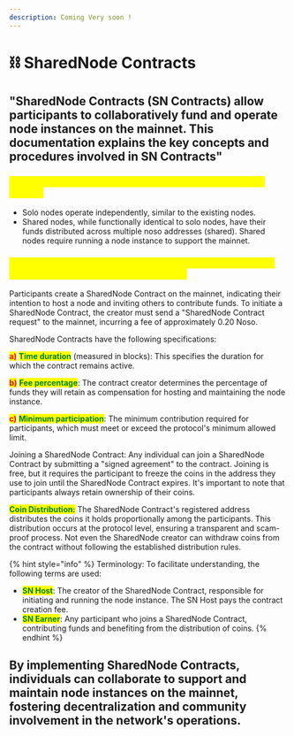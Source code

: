 ```yaml
---
description: Coming Very soon !
---
```


# ⛓ SharedNode Contracts

## &#x20;"SharedNode Contracts (SN Contracts) allow participants to collaboratively fund and operate node instances on the mainnet. This documentation explains the key concepts and procedures involved in SN Contracts"

### <mark style="color:yellow;">Node Types: Nodes are classified into two types: Solo and Shared.</mark>

* Solo nodes operate independently, similar to the existing nodes.
* Shared nodes, while functionally identical to solo nodes, have their funds distributed across multiple noso addresses (shared). Shared nodes require running a node instance to support the mainnet.

### <mark style="color:yellow;">**Shared Nodes: A shared node is established by an individual seeking funding assistance from others.**</mark>&#x20;

Participants create a SharedNode Contract on the mainnet, indicating their intention to host a node and inviting others to contribute funds. To initiate a SharedNode Contract, the creator must send a "SharedNode Contract request" to the mainnet, incurring a fee of approximately 0.20 Noso.

SharedNode Contracts have the following specifications:&#x20;

<mark style="color:red;">**a)**</mark> <mark style="color:green;">**Time duration**</mark> (measured in blocks): This specifies the duration for which the contract remains active.&#x20;

<mark style="color:red;">**b)**</mark> <mark style="color:green;">**Fee percentage**</mark>: The contract creator determines the percentage of funds they will retain as compensation for hosting and maintaining the node instance.&#x20;

<mark style="color:red;">**c)**</mark> <mark style="color:green;">**Minimum participation**</mark>: The minimum contribution required for participants, which must meet or exceed the protocol's minimum allowed limit.

Joining a SharedNode Contract: Any individual can join a SharedNode Contract by submitting a "signed agreement" to the contract. Joining is free, but it requires the participant to freeze the coins in the address they use to join until the SharedNode Contract expires. It's important to note that participants always retain ownership of their coins.

<mark style="color:green;">**Coin Distribution:**</mark> The SharedNode Contract's registered address distributes the coins it holds proportionally among the participants. This distribution occurs at the protocol level, ensuring a transparent and scam-proof process. Not even the SharedNode creator can withdraw coins from the contract without following the established distribution rules.

{% hint style="info" %}
Terminology: To facilitate understanding, the following terms are used:

* <mark style="color:green;">**SN Host**</mark>: The creator of the SharedNode Contract, responsible for initiating and running the node instance. The SN Host pays the contract creation fee.
* <mark style="color:green;">**SN Earner**</mark>: Any participant who joins a SharedNode Contract, contributing funds and benefiting from the distribution of coins.
{% endhint %}

## **By implementing SharedNode Contracts, individuals can collaborate to support and maintain node instances on the mainnet, fostering decentralization and community involvement in the network's operations.**
